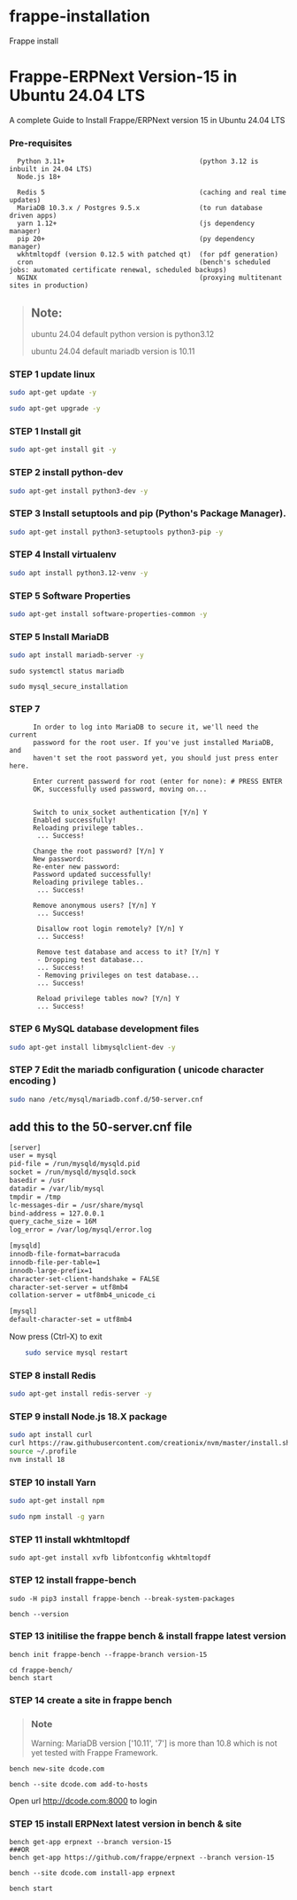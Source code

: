 # frappe-installation
Frappe install
# Frappe-ERPNext Version-15 in Ubuntu 24.04 LTS
A complete Guide to Install Frappe/ERPNext version 15  in Ubuntu 24.04 LTS


### Pre-requisites

      Python 3.11+                                  (python 3.12 is inbuilt in 24.04 LTS)
      Node.js 18+

      Redis 5                                       (caching and real time updates)
      MariaDB 10.3.x / Postgres 9.5.x               (to run database driven apps)
      yarn 1.12+                                    (js dependency manager)
      pip 20+                                       (py dependency manager)
      wkhtmltopdf (version 0.12.5 with patched qt)  (for pdf generation)
      cron                                          (bench's scheduled jobs: automated certificate renewal, scheduled backups)
      NGINX                                         (proxying multitenant sites in production)


> ## Note:
> ubuntu 24.04 default python version is python3.12
>
> ubuntu 24.04 default mariadb version is 10.11

### STEP 1 update linux

```sh
sudo apt-get update -y 
```
```sh
sudo apt-get upgrade -y
```

### STEP 1 Install git
```sh
sudo apt-get install git -y
```    

### STEP 2 install python-dev
```sh
sudo apt-get install python3-dev -y
```

### STEP 3 Install setuptools and pip (Python's Package Manager).
```sh
sudo apt-get install python3-setuptools python3-pip -y 
```    

### STEP 4 Install virtualenv
```sh
sudo apt install python3.12-venv -y
``` 


### STEP 5 Software Properties
```sh
sudo apt-get install software-properties-common -y
```    
### STEP 5 Install MariaDB
```sh
sudo apt install mariadb-server -y
```

```
sudo systemctl status mariadb
```
```
sudo mysql_secure_installation
```

### STEP 7
```
      In order to log into MariaDB to secure it, we'll need the current
      password for the root user. If you've just installed MariaDB, and
      haven't set the root password yet, you should just press enter here.

      Enter current password for root (enter for none): # PRESS ENTER
      OK, successfully used password, moving on...


      Switch to unix_socket authentication [Y/n] Y
      Enabled successfully!
      Reloading privilege tables..
       ... Success!

      Change the root password? [Y/n] Y
      New password:
      Re-enter new password:
      Password updated successfully!
      Reloading privilege tables..
       ... Success!

      Remove anonymous users? [Y/n] Y
       ... Success!

       Disallow root login remotely? [Y/n] Y
       ... Success!

       Remove test database and access to it? [Y/n] Y
       - Dropping test database...
       ... Success!
       - Removing privileges on test database...
       ... Success!

       Reload privilege tables now? [Y/n] Y
       ... Success!
```




### STEP 6  MySQL database development files
```sh
sudo apt-get install libmysqlclient-dev -y
```

### STEP 7 Edit the mariadb configuration ( unicode character encoding )
```sh
sudo nano /etc/mysql/mariadb.conf.d/50-server.cnf
```
## add this to the 50-server.cnf file
```sh
[server]
user = mysql
pid-file = /run/mysqld/mysqld.pid
socket = /run/mysqld/mysqld.sock
basedir = /usr
datadir = /var/lib/mysql
tmpdir = /tmp
lc-messages-dir = /usr/share/mysql
bind-address = 127.0.0.1
query_cache_size = 16M
log_error = /var/log/mysql/error.log

[mysqld]
innodb-file-format=barracuda
innodb-file-per-table=1
innodb-large-prefix=1
character-set-client-handshake = FALSE
character-set-server = utf8mb4
collation-server = utf8mb4_unicode_ci

[mysql]
default-character-set = utf8mb4
```
Now press (Ctrl-X) to exit
```sh
    sudo service mysql restart
```

### STEP 8 install Redis
```sh
sudo apt-get install redis-server -y
```

### STEP 9 install Node.js 18.X package
```sh
sudo apt install curl
curl https://raw.githubusercontent.com/creationix/nvm/master/install.sh | bash
source ~/.profile
nvm install 18
```

### STEP 10  install Yarn
```sh
sudo apt-get install npm
```

```sh
sudo npm install -g yarn
```

### STEP 11 install wkhtmltopdf

    sudo apt-get install xvfb libfontconfig wkhtmltopdf


### STEP 12 install frappe-bench

    sudo -H pip3 install frappe-bench --break-system-packages

    bench --version

### STEP 13 initilise the frappe bench & install frappe latest version

    bench init frappe-bench --frappe-branch version-15

    cd frappe-bench/
    bench start

### STEP 14 create a site in frappe bench

>### Note
>Warning: MariaDB version ['10.11', '7'] is more than 10.8 which is not yet tested with Frappe Framework.

    bench new-site dcode.com

    bench --site dcode.com add-to-hosts

Open url http://dcode.com:8000 to login


### STEP 15 install ERPNext latest version in bench & site


    bench get-app erpnext --branch version-15
    ###OR
    bench get-app https://github.com/frappe/erpnext --branch version-15

    bench --site dcode.com install-app erpnext

    bench start





